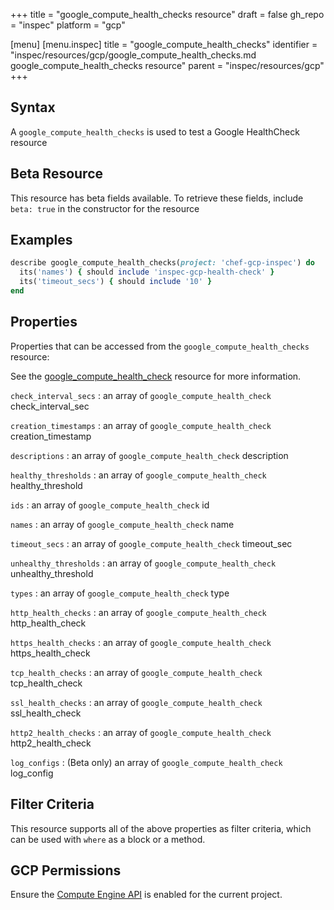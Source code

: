 +++
title = "google_compute_health_checks resource"
draft = false
gh_repo = "inspec"
platform = "gcp"

[menu]
  [menu.inspec]
    title = "google_compute_health_checks"
    identifier = "inspec/resources/gcp/google_compute_health_checks.md google_compute_health_checks resource"
    parent = "inspec/resources/gcp"
+++

## Syntax

A `google_compute_health_checks` is used to test a Google HealthCheck resource

## Beta Resource

This resource has beta fields available. To retrieve these fields, include `beta: true` in the constructor for the resource

## Examples

```ruby
describe google_compute_health_checks(project: 'chef-gcp-inspec') do
  its('names') { should include 'inspec-gcp-health-check' }
  its('timeout_secs') { should include '10' }
end
```

## Properties

Properties that can be accessed from the `google_compute_health_checks` resource:

See the [google_compute_health_check](/inspec/resources/google_compute_health_check/#properties) resource for more information.

`check_interval_secs`
: an array of `google_compute_health_check` check_interval_sec

`creation_timestamps`
: an array of `google_compute_health_check` creation_timestamp

`descriptions`
: an array of `google_compute_health_check` description

`healthy_thresholds`
: an array of `google_compute_health_check` healthy_threshold

`ids`
: an array of `google_compute_health_check` id

`names`
: an array of `google_compute_health_check` name

`timeout_secs`
: an array of `google_compute_health_check` timeout_sec

`unhealthy_thresholds`
: an array of `google_compute_health_check` unhealthy_threshold

`types`
: an array of `google_compute_health_check` type

`http_health_checks`
: an array of `google_compute_health_check` http_health_check

`https_health_checks`
: an array of `google_compute_health_check` https_health_check

`tcp_health_checks`
: an array of `google_compute_health_check` tcp_health_check

`ssl_health_checks`
: an array of `google_compute_health_check` ssl_health_check

`http2_health_checks`
: an array of `google_compute_health_check` http2_health_check

`log_configs`
: (Beta only) an array of `google_compute_health_check` log_config

## Filter Criteria

This resource supports all of the above properties as filter criteria, which can be used
with `where` as a block or a method.

## GCP Permissions

Ensure the [Compute Engine API](https://console.cloud.google.com/apis/library/compute.googleapis.com/) is enabled for the current project.
